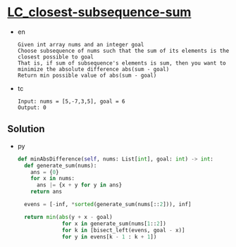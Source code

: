# [LC_closest-subsequence-sum](https://leetcode.com/problems/closest-subsequence-sum)

* en

  ```en
  Given int array nums and an integer goal
  Choose subsequence of nums such that the sum of its elements is the closest possible to goal
  That is, if sum of subsequence's elements is sum, then you want to minimize the absolute difference abs(sum - goal)
  Return min possible value of abs(sum - goal)
  ```

* tc

  ```tc
  Input: nums = [5,-7,3,5], goal = 6
  Output: 0
  ```

## Solution

* py

  ```py
  def minAbsDifference(self, nums: List[int], goal: int) -> int:
    def generate_sum(nums):
      ans = {0}
      for x in nums:
        ans |= {x + y for y in ans}
      return ans

    evens = [-inf, *sorted(generate_sum(nums[::2])), inf]

    return min(abs(y + x - goal)
                for x in generate_sum(nums[1::2])
                for k in [bisect_left(evens, goal - x)]
                for y in evens[k - 1 : k + 1])
  ```
